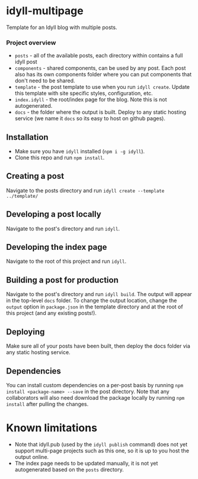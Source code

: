 # idyll-multipage

Template for an Idyll blog with multiple posts.

### Project overview

- `posts` - all of the available posts, each directory within contains a full idyll post
- `components` - shared components, can be used by any post. Each post also has its own components folder where you can put components that don't need to be shared.
- `template` - the post template to use when you run `idyll create`. Update this template with site specific styles, configuration, etc.
- `index.idyll` - the root/index page for the blog. Note this is not autogenerated.
- `docs` - the folder where the output is built. Deploy to any static hosting service (we name it `docs` so its easy to host on github pages).

## Installation

- Make sure you have `idyll` installed (`npm i -g idyll`).
- Clone this repo and run `npm install`.

## Creating a post

Navigate to the posts directory and run `idyll create --template ../template/`

## Developing a post locally

Navigate to the post's directory and run `idyll`.

## Developing the index page

Navigate to the root of this project and run `idyll`.

## Building a post for production

Navigate to the post's directory and run `idyll build`. The output will appear in the top-level `docs` folder. To change the output location, change the `output` option in `package.json` in the template directory and at the root of this project (and any existing posts!).

## Deploying

Make sure all of your posts have been built, then deploy the docs folder via any static hosting service.

## Dependencies

You can install custom dependencies on a per-post basis by running `npm install <package-name> --save` in the post directory. Note that any collaborators will also need download the package locally by running `npm install` after pulling the changes.

# Known limitations

- Note that idyll.pub (used by the `idyll publish` command) does not yet support multi-page projects such as this one, so it is up to you host the output online.
- The index page needs to be updated manually, it is not yet autogenerated based on the `posts` directory.
